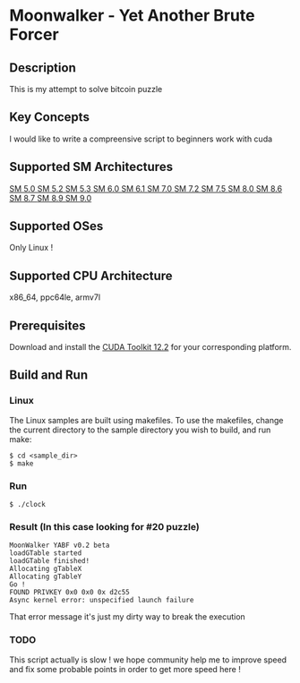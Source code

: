# Moonwalker - Yet Another Brute Forcer

## Description

This is my attempt to solve bitcoin puzzle

## Key Concepts

I would like to write a compreensive script to beginners work with cuda

## Supported SM Architectures

[SM 5.0 ](https://developer.nvidia.com/cuda-gpus)  [SM 5.2 ](https://developer.nvidia.com/cuda-gpus)  [SM 5.3 ](https://developer.nvidia.com/cuda-gpus)  [SM 6.0 ](https://developer.nvidia.com/cuda-gpus)  [SM 6.1 ](https://developer.nvidia.com/cuda-gpus)  [SM 7.0 ](https://developer.nvidia.com/cuda-gpus)  [SM 7.2 ](https://developer.nvidia.com/cuda-gpus)  [SM 7.5 ](https://developer.nvidia.com/cuda-gpus)  [SM 8.0 ](https://developer.nvidia.com/cuda-gpus)  [SM 8.6 ](https://developer.nvidia.com/cuda-gpus)  [SM 8.7 ](https://developer.nvidia.com/cuda-gpus)  [SM 8.9 ](https://developer.nvidia.com/cuda-gpus)  [SM 9.0 ](https://developer.nvidia.com/cuda-gpus)

## Supported OSes

Only Linux !

## Supported CPU Architecture

x86_64, ppc64le, armv7l

## Prerequisites

Download and install the [CUDA Toolkit 12.2](https://developer.nvidia.com/cuda-downloads) for your corresponding platform.

## Build and Run

### Linux
The Linux samples are built using makefiles. To use the makefiles, change the current directory to the sample directory you wish to build, and run make:
```
$ cd <sample_dir>
$ make
```

### Run
```
$ ./clock
```
### Result (In this case looking for #20 puzzle)
```
MoonWalker YABF v0.2 beta
loadGTable started
loadGTable finished!
Allocating gTableX
Allocating gTableY
Go !
FOUND PRIVKEY 0x0 0x0 0x d2c55
Async kernel error: unspecified launch failure
```
That error message it's just my dirty way to break the execution

### TODO
This script actually is slow !
we hope community help me to improve speed and fix some probable points in order to get more speed here !

